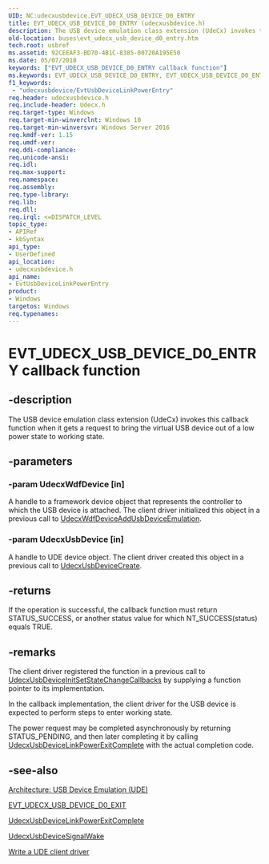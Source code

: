 ```yaml
---
UID: NC:udecxusbdevice.EVT_UDECX_USB_DEVICE_D0_ENTRY
title: EVT_UDECX_USB_DEVICE_D0_ENTRY (udecxusbdevice.h)
description: The USB device emulation class extension (UdeCx) invokes this callback function when it gets a request to bring the virtual USB device out of a low power state to working state.
old-location: buses\evt_udecx_usb_device_d0_entry.htm
tech.root: usbref
ms.assetid: 92CEEAF3-BD70-4B1C-8385-00720A195E50
ms.date: 05/07/2018
keywords: ["EVT_UDECX_USB_DEVICE_D0_ENTRY callback function"]
ms.keywords: EVT_UDECX_USB_DEVICE_D0_ENTRY, EVT_UDECX_USB_DEVICE_D0_ENTRY callback, EvtUsbDeviceLinkPowerEntry, EvtUsbDeviceLinkPowerEntry callback function [Buses], buses.evt_udecx_usb_device_d0_entry, udecxusbdevice/EvtUsbDeviceLinkPowerEntry
f1_keywords:
 - "udecxusbdevice/EvtUsbDeviceLinkPowerEntry"
req.header: udecxusbdevice.h
req.include-header: Udecx.h
req.target-type: Windows
req.target-min-winverclnt: Windows 10
req.target-min-winversvr: Windows Server 2016
req.kmdf-ver: 1.15
req.umdf-ver: 
req.ddi-compliance: 
req.unicode-ansi: 
req.idl: 
req.max-support: 
req.namespace: 
req.assembly: 
req.type-library: 
req.lib: 
req.dll: 
req.irql: <=DISPATCH_LEVEL
topic_type:
- APIRef
- kbSyntax
api_type:
- UserDefined
api_location:
- udecxusbdevice.h
api_name:
- EvtUsbDeviceLinkPowerEntry
product:
- Windows
targetos: Windows
req.typenames: 
---
```


# EVT_UDECX_USB_DEVICE_D0_ENTRY callback function


## -description


The USB device emulation class extension (UdeCx) invokes this callback function when it gets a request to bring the virtual USB device out of a low power state to working state.


## -parameters




### -param UdecxWdfDevice [in]

A handle to a framework device object that represents the controller to which the USB device is attached. The client driver initialized this object in a previous call to <a href="https://docs.microsoft.com/windows-hardware/drivers/ddi/udecxwdfdevice/nf-udecxwdfdevice-udecxwdfdeviceaddusbdeviceemulation">UdecxWdfDeviceAddUsbDeviceEmulation</a>.


### -param UdecxUsbDevice [in]

A handle to UDE device object. The client driver created this object in a previous call to <a href="https://docs.microsoft.com/windows-hardware/drivers/ddi/udecxusbdevice/nf-udecxusbdevice-udecxusbdevicecreate">UdecxUsbDeviceCreate</a>.


## -returns



If the operation is successful, the callback function must return STATUS_SUCCESS, or another status value for which NT_SUCCESS(status) equals TRUE.




## -remarks



The client driver registered the function in a previous call to <a href="https://docs.microsoft.com/windows-hardware/drivers/ddi/udecxusbdevice/nf-udecxusbdevice-udecxusbdeviceinitsetstatechangecallbacks">UdecxUsbDeviceInitSetStateChangeCallbacks</a> by supplying a function pointer to its implementation.

In the callback implementation, the client driver for the USB device is expected to perform steps to enter working state. 

The power request may be completed asynchronously by returning STATUS_PENDING, and then later completing it by calling <a href="https://docs.microsoft.com/windows-hardware/drivers/ddi/udecxusbdevice/nf-udecxusbdevice-udecxusbdevicelinkpowerexitcomplete">UdecxUsbDeviceLinkPowerExitComplete</a> with the actual completion code.





## -see-also




<a href="https://docs.microsoft.com/windows-hardware/drivers/usbcon/">Architecture: USB Device Emulation (UDE)</a>



<a href="https://docs.microsoft.com/windows-hardware/drivers/ddi/udecxusbdevice/nc-udecxusbdevice-evt_udecx_usb_device_d0_exit">EVT_UDECX_USB_DEVICE_D0_EXIT</a>



<a href="https://docs.microsoft.com/windows-hardware/drivers/ddi/udecxusbdevice/nf-udecxusbdevice-udecxusbdevicelinkpowerexitcomplete">UdecxUsbDeviceLinkPowerExitComplete</a>



<a href="https://docs.microsoft.com/windows-hardware/drivers/ddi/udecxusbdevice/nf-udecxusbdevice-udecxusbdevicesignalwake">UdecxUsbDeviceSignalWake</a>



<a href="https://docs.microsoft.com/windows-hardware/drivers/usbcon/">Write a UDE client driver</a>
 

 

